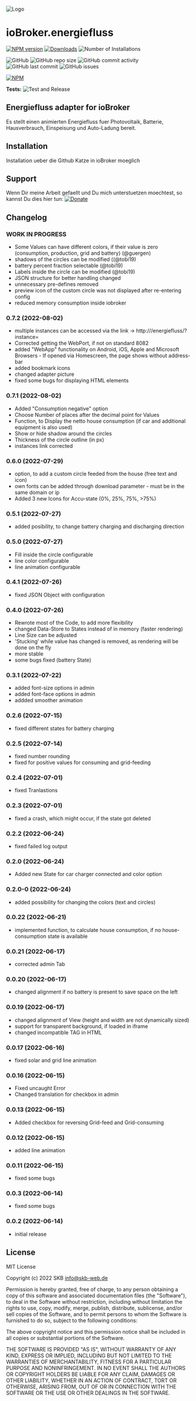 ![Logo](admin/energiefluss.png)

# ioBroker.energiefluss

[![NPM version](https://img.shields.io/npm/v/iobroker.energiefluss?style=flat-square)](https://www.npmjs.com/package/iobroker.energiefluss)
[![Downloads](https://img.shields.io/npm/dm/iobroker.energiefluss.svg)](https://www.npmjs.com/package/iobroker.energiefluss)
![Number of Installations](https://iobroker.live/badges/energiefluss-installed.svg)

![GitHub](https://img.shields.io/github/license/SKB-CGN/iobroker.energiefluss?style=flat-square)
![GitHub repo size](https://img.shields.io/github/repo-size/SKB-CGN/iobroker.energiefluss?logo=github&style=flat-square)
![GitHub commit activity](https://img.shields.io/github/commit-activity/m/SKB-CGN/iobroker.energiefluss?logo=github&style=flat-square)
![GitHub last commit](https://img.shields.io/github/last-commit/SKB-CGN/iobroker.energiefluss?logo=github&style=flat-square)
![GitHub issues](https://img.shields.io/github/issues/SKB-CGN/iobroker.energiefluss?logo=github&style=flat-square)

[![NPM](https://nodei.co/npm/iobroker.energiefluss.png?downloads=true)](https://nodei.co/npm/iobroker.energiefluss/)

**Tests:** ![Test and Release](https://github.com/SKB-CGN/ioBroker.energiefluss/workflows/Test%20and%20Release/badge.svg)

## Energiefluss adapter for ioBroker

Es stellt einen animierten Energiefluss fuer Photovoltaik, Batterie, Hausverbrauch, Einspeisung und Auto-Ladung bereit.

## Installation
Installation ueber die Github Katze in ioBroker moeglich

## Support
Wenn Dir meine Arbeit gefaellt und Du mich unterstuetzen moechtest, so kannst Du dies hier tun:
[![Donate](https://img.shields.io/badge/Donate-PayPal-blue.svg)](https://www.paypal.me/StephanKreyenborg)

## Changelog
<!--
	Placeholder for the next version (at the beginning of the line):
	### **WORK IN PROGRESS**
-->
### **WORK IN PROGRESS**
- Some Values can have different colors, if their value is zero (consumption, production, grid and battery) (@guergen)
- shadows of the circles can be modified ((@tobi19)
- battery percent fraction selectable (@tobi19)
- Labels inside the circle can be modified (@tobi19)
- JSON structure for better handling changed
- unnecessary pre-defines removed
- preview icon of the custom circle was not displayed after re-entering config
- reduced memory consumption inside iobroker

### 0.7.2 (2022-08-02)
- multiple instances can be accessed via the link -> http://<IP>/energiefluss/?instance=<Instance>
- Corrected getting the WebPort, if not on standard 8082
- added "WebApp" functionality on Android, iOS, Apple and Microsoft Browsers - If opened via Homescreen, the page shows without address-bar
- added bookmark icons
- changed adapter picture
- fixed some bugs for displaying HTML elements

### 0.7.1 (2022-08-02)
- Added "Consumption negative" option
- Choose Number of places after the decimal point for Values
- Function, to Display the netto house consumption (if car and additional equipment is also used)
- Show or hide shadow around the circles
- Thickness of the circle outline (in px)
- instances link corrected

### 0.6.0 (2022-07-29)
- option, to add a custom circle feeded from the house (free text and icon)
- own fonts can be added through download parameter - must be in the same domain or ip
- Added 3 new Icons for Accu-state (0%, 25%, 75%, >75%)

### 0.5.1 (2022-07-27)
- added posibility, to change battery charging and discharging direction

### 0.5.0 (2022-07-27)
- Fill inside the circle configurable
- line color configurable
- line animation configurable

### 0.4.1 (2022-07-26)
- fixed JSON Object with configuration

### 0.4.0 (2022-07-26)
- Rewrote most of the Code, to add more flexibility
- changed Data-Store to States instead of in memory (faster rendering)
- Line Size can be adjusted
- 'Stucking' while value has changed is removed, as rendering will be done on the fly
- more stable
- some bugs fixed (battery State)

### 0.3.1 (2022-07-22)

- added font-size options in admin
- added font-face options in admin
- addded smoother animation

### 0.2.6 (2022-07-15)
- fixed different states for battery charging

### 0.2.5 (2022-07-14)
- fixed number rounding
- fixed for positive values for consuming and grid-feeding

### 0.2.4 (2022-07-01)
- fixed Tranlastions

### 0.2.3 (2022-07-01)
- fixed a crash, which might occur, if the state got deleted

### 0.2.2 (2022-06-24)
- fixed failed log output

### 0.2.0 (2022-06-24)
- Added new State for car charger connected and color option

### 0.2.0-0 (2022-06-24)
- added possibility for changing the colors (text and circles)

### 0.0.22 (2022-06-21)
- implemented function, to calculate house consumption, if no house-consumption state is available

### 0.0.21 (2022-06-17)
- corrected admin Tab

### 0.0.20 (2022-06-17)
- changed alignment if no battery is present to save space on the left

### 0.0.19 (2022-06-17)
- changed alignment of View (height and width are not dynamically sized)
- support for transparent background, if loaded in iframe
- changed incompatible TAG in HTML

### 0.0.17 (2022-06-16)
- fixed solar and grid line animation

### 0.0.16 (2022-06-15)
- Fixed uncaught Error
- Changed translation for checkbox in admin

### 0.0.13 (2022-06-15)
- Added checkbox for reversing Grid-feed and Grid-consuming

### 0.0.12 (2022-06-15)
- added line animation

### 0.0.11 (2022-06-15)
- fixed some bugs

### 0.0.3 (2022-06-14)
* fixed some bugs

### 0.0.2 (2022-06-14)
* initial release

## License
MIT License

Copyright (c) 2022 SKB <info@skb-web.de>

Permission is hereby granted, free of charge, to any person obtaining a copy
of this software and associated documentation files (the "Software"), to deal
in the Software without restriction, including without limitation the rights
to use, copy, modify, merge, publish, distribute, sublicense, and/or sell
copies of the Software, and to permit persons to whom the Software is
furnished to do so, subject to the following conditions:

The above copyright notice and this permission notice shall be included in all
copies or substantial portions of the Software.

THE SOFTWARE IS PROVIDED "AS IS", WITHOUT WARRANTY OF ANY KIND, EXPRESS OR
IMPLIED, INCLUDING BUT NOT LIMITED TO THE WARRANTIES OF MERCHANTABILITY,
FITNESS FOR A PARTICULAR PURPOSE AND NONINFRINGEMENT. IN NO EVENT SHALL THE
AUTHORS OR COPYRIGHT HOLDERS BE LIABLE FOR ANY CLAIM, DAMAGES OR OTHER
LIABILITY, WHETHER IN AN ACTION OF CONTRACT, TORT OR OTHERWISE, ARISING FROM,
OUT OF OR IN CONNECTION WITH THE SOFTWARE OR THE USE OR OTHER DEALINGS IN THE
SOFTWARE.

